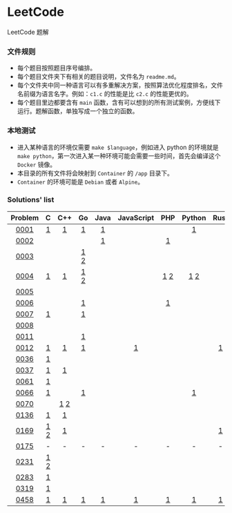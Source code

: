 # LeetCode

LeetCode 题解

### 文件规则

- 每个题目按照题目序号编排。
- 每个题目文件夹下有相关的题目说明，文件名为 `readme.md`。
- 每个文件夹中同一种语言可以有多重解决方案，按照算法优化程度排名，文件名前缀为语言名字。例如：`c1.c` 的性能是比 `c2.c` 的性能更优的。
- 每个题目里边都要含有 `main` 函数，含有可以想到的所有测试案例，方便线下运行。题解函数，单独写成一个独立的函数。

### 本地测试

- 进入某种语言的环境仅需要 `make $language`，例如进入 python 的环境就是 `make python`，第一次进入某一种环境可能会需要一些时间，首先会编译这个 `Docker` 镜像。
- 本目录的所有文件将会映射到 `Container` 的 `/app` 目录下。
- `Container` 的环境可能是 `Debian` 或者 `Alpine`。

### Solutions' list
|Problem|C|C++|Go|Java|JavaScript|PHP|Python|Rust|SQL|
|:---:|:---:|:---:|:---:|:---:|:---:|:---:|:---:|:---:|:---:|
|[0001](https://leetcode.com/problems/two-sum)|[1](https://github.com/6leetcode/6leetcode/blob/master/Algorithm/0001.%20Two%20Sum/c1.c)|[1](https://github.com/6leetcode/6leetcode/blob/master/Algorithm/0001.%20Two%20Sum/cpp1.cc)|[1](https://github.com/6leetcode/6leetcode/blob/master/Algorithm/0001.%20Two%20Sum/go1.go)|[1](https://github.com/6leetcode/6leetcode/blob/master/Algorithm/0001.%20Two%20Sum/java1.java)|||[1](https://github.com/6leetcode/6leetcode/blob/master/Algorithm/0001.%20Two%20Sum/python1.py)||-|
|[0002](https://leetcode.com/problems/add-two-numbers)||||[1](https://github.com/6leetcode/6leetcode/blob/master/Algorithm/0002.%20Add%20Two%20Numbers/java1.java)||[1](https://github.com/6leetcode/6leetcode/blob/master/Algorithm/0002.%20Add%20Two%20Numbers/php1.php)|||-|
|[0003](https://leetcode.com/problems/longest-substring-without-repeating-characters)|||[1](https://github.com/6leetcode/6leetcode/blob/master/Algorithm/0003.%20Longest%20Substring%20Without%20Repeating%20Characters/go1.go) [2](https://github.com/6leetcode/6leetcode/blob/master/Algorithm/0003.%20Longest%20Substring%20Without%20Repeating%20Characters/go2.go)||||||-|
|[0004](https://leetcode.com/problems/median-of-two-sorted-arrays)|[1](https://github.com/6leetcode/6leetcode/blob/master/Algorithm/0004.%20Median%20of%20Two%20Sorted%20Arrays/c1.c)|[1](https://github.com/6leetcode/6leetcode/blob/master/Algorithm/0004.%20Median%20of%20Two%20Sorted%20Arrays/cpp1.cc)|[1](https://github.com/6leetcode/6leetcode/blob/master/Algorithm/0004.%20Median%20of%20Two%20Sorted%20Arrays/go1.go) [2](https://github.com/6leetcode/6leetcode/blob/master/Algorithm/0004.%20Median%20of%20Two%20Sorted%20Arrays/go2.go)|||[1](https://github.com/6leetcode/6leetcode/blob/master/Algorithm/0004.%20Median%20of%20Two%20Sorted%20Arrays/php1.php) [2](https://github.com/6leetcode/6leetcode/blob/master/Algorithm/0004.%20Median%20of%20Two%20Sorted%20Arrays/php2.php)|[1](https://github.com/6leetcode/6leetcode/blob/master/Algorithm/0004.%20Median%20of%20Two%20Sorted%20Arrays/python1.py) [2](https://github.com/6leetcode/6leetcode/blob/master/Algorithm/0004.%20Median%20of%20Two%20Sorted%20Arrays/python2.py)||-|
|[0005](https://leetcode.com/problems/longest-palindromic-substring)|||||||||-|
|[0006](https://leetcode.com/problems/zigzag-conversion)|||[1](https://github.com/6leetcode/6leetcode/blob/master/Algorithm/0006.%20ZigZag%20Conversion/go1.go)|||[1](https://github.com/6leetcode/6leetcode/blob/master/Algorithm/0006.%20ZigZag%20Conversion/php1.php)|||-|
|[0007](https://leetcode.com/problems/reverse-integer)|[1](https://github.com/6leetcode/6leetcode/blob/master/Algorithm/0007.%20Reverse%20Integer/c1.c)||[1](https://github.com/6leetcode/6leetcode/blob/master/Algorithm/0007.%20Reverse%20Integer/go1.go)||||||-|
|[0008](https://leetcode.com/problems/string-to-integer-atoi)|||||||||-|
|[0011](https://leetcode.com/problems/container-with-most-water)|||[1](https://github.com/6leetcode/6leetcode/blob/master/Algorithm/0011.%20Container%20With%20Most%20Water/go1.go)||||||-|
|[0012](https://leetcode.com/problems/integer-to-roman)|[1](https://github.com/6leetcode/6leetcode/blob/master/Algorithm/0012.%20Integer%20to%20Roman/c1.c)|[1](https://github.com/6leetcode/6leetcode/blob/master/Algorithm/0012.%20Integer%20to%20Roman/cpp1.cc)|[1](https://github.com/6leetcode/6leetcode/blob/master/Algorithm/0012.%20Integer%20to%20Roman/go1.go)||[1](https://github.com/6leetcode/6leetcode/blob/master/Algorithm/0012.%20Integer%20to%20Roman/js1.js)|||[1](https://github.com/6leetcode/6leetcode/blob/master/Algorithm/0012.%20Integer%20to%20Roman/rust1.rs)|-|
|[0036](https://leetcode.com/problems/valid-sudoku)|[1](https://github.com/6leetcode/6leetcode/blob/master/Algorithm/0036.%20Valid%20Sudoku/c1.c)||||||||-|
|[0037](https://leetcode.com/problems/sudoku-solver)|[1](https://github.com/6leetcode/6leetcode/blob/master/Algorithm/0037.%20Sudoku%20Solver/c1.c)|[1](https://github.com/6leetcode/6leetcode/blob/master/Algorithm/0037.%20Sudoku%20Solver/cpp1.cc)|||||||-|
|[0061](https://leetcode.com/problems/rotate-list)|[1](https://github.com/6leetcode/6leetcode/blob/master/Algorithm/0061.%20Rotate%20List/c1.c)||||||||-|
|[0066](https://leetcode.com/problems/plus-one)|[1](https://github.com/6leetcode/6leetcode/blob/master/Algorithm/0066.%20Plus%20One/c1.c)||[1](https://github.com/6leetcode/6leetcode/blob/master/Algorithm/0066.%20Plus%20One/go1.go)||||[1](https://github.com/6leetcode/6leetcode/blob/master/Algorithm/0066.%20Plus%20One/python1.py)||-|
|[0070](https://leetcode.com/problems/climbing-stairs)||[1](https://github.com/6leetcode/6leetcode/blob/master/Algorithm/0070.%20Climbing%20Stairs/cpp1.cc) [2](https://github.com/6leetcode/6leetcode/blob/master/Algorithm/0070.%20Climbing%20Stairs/cpp2.cc)|||||||-|
|[0136](https://leetcode.com/problems/single-number)|[1](https://github.com/6leetcode/6leetcode/blob/master/Algorithm/0136.%20Single%20Number/c1.c)|[1](https://github.com/6leetcode/6leetcode/blob/master/Algorithm/0136.%20Single%20Number/cpp1.cc)|||||||-|
|[0169](https://leetcode.com/problems/majority-element)|[1](https://github.com/6leetcode/6leetcode/blob/master/Algorithm/0169.%20Majority%20Element/c1.c) [2](https://github.com/6leetcode/6leetcode/blob/master/Algorithm/0169.%20Majority%20Element/c2.c)|[1](https://github.com/6leetcode/6leetcode/blob/master/Algorithm/0169.%20Majority%20Element/cpp1.cc)||||||[1](https://github.com/6leetcode/6leetcode/blob/master/Algorithm/0169.%20Majority%20Element/rust1.rs)|-|
|[0175](https://leetcode.com/problems/combine-two-tables)|-|-|-|-|-|-|-|-|[1](https://github.com/6leetcode/6leetcode/blob/master/Algorithm/0175.%20Combine%20Two%20Tables/sql1.sql)|
|[0231](https://leetcode.com/problems/power-of-two)|[1](https://github.com/6leetcode/6leetcode/blob/master/Algorithm/0231.%20Power%20of%20Two/c1.c) [2](https://github.com/6leetcode/6leetcode/blob/master/Algorithm/0231.%20Power%20of%20Two/c2.c)||||||||-|
|[0283](https://leetcode.com/problems/move-zeroes)|[1](https://github.com/6leetcode/6leetcode/blob/master/Algorithm/0283.%20Move%20Zeroes/c1.c)||||||||-|
|[0319](https://leetcode.com/problems/bulb-switcher)|[1](https://github.com/6leetcode/6leetcode/blob/master/Algorithm/0319.%20Bulb%20Switcher/c1.c)||||||||-|
|[0458](https://leetcode.com/problems/poor-pigs)|[1](https://github.com/6leetcode/6leetcode/blob/master/Algorithm/0458.%20Poor%20Pigs/c1.c)|[1](https://github.com/6leetcode/6leetcode/blob/master/Algorithm/0458.%20Poor%20Pigs/cpp1.cc)|[1](https://github.com/6leetcode/6leetcode/blob/master/Algorithm/0458.%20Poor%20Pigs/go1.go)|[1](https://github.com/6leetcode/6leetcode/blob/master/Algorithm/0458.%20Poor%20Pigs/java1.java)|[1](https://github.com/6leetcode/6leetcode/blob/master/Algorithm/0458.%20Poor%20Pigs/js1.js)|[1](https://github.com/6leetcode/6leetcode/blob/master/Algorithm/0458.%20Poor%20Pigs/php1.php)|[1](https://github.com/6leetcode/6leetcode/blob/master/Algorithm/0458.%20Poor%20Pigs/python1.py)|[1](https://github.com/6leetcode/6leetcode/blob/master/Algorithm/0458.%20Poor%20Pigs/rust1.rs)|-|
